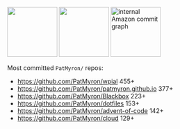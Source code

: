 <img height=115 src="https://github-readme-stats.vercel.app/api?username=patmyron&show_icons=true&include_all_commits=true&hide_rank=true&disable_animations=true&hide=contribs&hide_title=true"> <img height=115 src="https://github-readme-stats.vercel.app/api/top-langs/?username=patmyron&hide=html,c%2B%2B,c,objective-c&layout=compact&disable_animations=true"> <img height=115 alt="internal Amazon commit graph" src="https://github.com/user-attachments/assets/84803b27-ee98-410b-abb5-bfb80b23c079">

Most committed `PatMyron/` repos:
* https://github.com/PatMyron/wpial 455+
* https://github.com/PatMyron/patmyron.github.io 377+
* https://github.com/PatMyron/Blackbox 223+
* https://github.com/PatMyron/dotfiles 153+
* https://github.com/PatMyron/advent-of-code 142+
* https://github.com/PatMyron/cloud 129+

